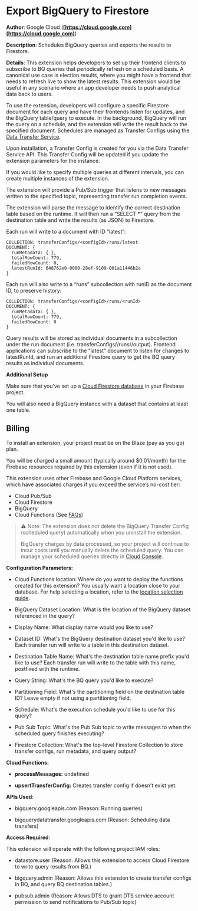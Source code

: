 # Export BigQuery to Firestore

**Author**: Google Cloud (**[https://cloud.google.com](https://cloud.google.com)**)

**Description**: Schedules BigQuery queries and exports the results to Firestore.



**Details**: This extension helps developers to set up their frontend clients to subscribe to BQ queries that periodically refresh on a scheduled basis. A canonical use case is election results, where you might have a frontend that needs to refresh live to show the latest results. This extension would be useful in any scenario where an app developer needs to push analytical data back to users.

To use the extension, developers will configure a specific Firestore document for each query and have their frontends listen for updates, and the BigQuery table/query to execute. In the background, BigQuery will run the query on a schedule, and the extension will write the result back to the specified document. Schedules are managed as Transfer Configs using the [Data Transfer Service](https://cloud.google.com/bigquery/docs/scheduling-queries).

Upon installation, a Transfer Config is created for you via the Data Transfer Service API. This Transfer Config will be updated if you update the extension parameters for the instance. 

If you would like to specify multiple queries at different intervals, you can create multiple instances of the extension.

The extension will provide a Pub/Sub trigger that listens to new messages written to the specified topic, representing transfer run completion events.

The extension will parse the message to identify the correct destination table based on the runtime. It will then run a “SELECT *” query from the destination table and write the results (as JSON) to Firestore. 

Each run will write to a document with ID “latest”:

```
COLLECTION: transferConfigs/<configId>/runs/latest
DOCUMENT: {
  runMetadata: { },
  totalRowCount: 779,
  failedRowCount: 0,
  latestRunId: 648762e0-0000-28ef-9109-001a11446b2a
} 
```

Each run will also write to a “runs” subcollection with runID as the document ID, to preserve history:

```
COLLECTION: transferConfigs/<configId>/runs/<runId>
DOCUMENT: {
  runMetadata: { },
  totalRowCount: 779,
  failedRowCount: 0
}
```

Query results will be stored as individual documents in a subcollection under the run document (i.e. transferConfigs/<configId>/runs/<runId>/output). Frontend applications can subscribe to the “latest” document to listen for changes to latestRunId, and run an additional Firestore query to get the BQ query results as individual documents.

**Additional Setup**

Make sure that you've set up a [Cloud Firestore database](https://firebase.google.com/docs/firestore/quickstart) in your Firebase project. 

You will also need a BigQuery instance with a dataset that contains at least one table.

## Billing

To install an extension, your project must be on the Blaze (pay as you go) plan.

You will be charged a small amount (typically around $0.01/month) for the Firebase resources required by this extension (even if it is not used).

This extension uses other Firebase and Google Cloud Platform services, which have associated charges if you exceed the service’s no-cost tier:

* Cloud Pub/Sub
* Cloud Firestore
* BigQuery
* Cloud Functions (See [FAQs](https://firebase.google.com/support/faq#extensions-pricing))
  
> ⚠️ Note: The extension does not delete the BigQuery Transfer Config (scheduled query) automatically when you uninstall the extension. 
> 
> BigQuery charges by data processed, so your project will continue to incur costs until you manually delete the scheduled query. You can manage your scheduled queries directly in [Cloud Console](https://console.cloud.google.com/bigquery/scheduled-queries).




**Configuration Parameters:**

* Cloud Functions location: Where do you want to deploy the functions created for this extension? You usually want a location close to your database. For help selecting a location, refer to the [location selection guide](https://firebase.google.com/docs/functions/locations).

* BigQuery Dataset Location: What is the location of the BigQuery dataset referenced in the query?

* Display Name: What display name would you like to use?

* Dataset ID: What's the BigQuery destination dataset you'd like to use? Each transfer run will write to a table in this destination dataset.

* Destination Table Name: What's the destination table name prefix you'd like to use? Each transfer run will write to the table with this name, postfixed with the runtime.

* Query String: What's the BQ query you'd like to execute?

* Partitioning Field: What's the partitioning field on the destination table ID? Leave empty if not using a partitioning field.

* Schedule: What's the execution schedule you'd like to use for this query?

* Pub Sub Topic: What's the Pub Sub topic to write messages to when the scheduled query finishes executing?

* Firestore Collection: What's the top-level Firestore Collection to store transfer configs, run metadata, and query output?



**Cloud Functions:**

* **processMessages:** undefined

* **upsertTransferConfig:** Creates transfer config if doesn't exist yet.



**APIs Used**:

* bigquery.googleapis.com (Reason: Running queries)

* bigquerydatatransfer.googleapis.com (Reason: Scheduling data transfers)



**Access Required**:



This extension will operate with the following project IAM roles:

* datastore.user (Reason: Allows this extension to access Cloud Firestore to write query results from BQ.)

* bigquery.admin (Reason: Allows this extension to create transfer configs in BQ, and query BQ destination tables.)

* pubsub.admin (Reason: Allows DTS to grant DTS service account permission to send notifications to Pub/Sub topic)
